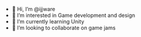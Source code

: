 - 👋 Hi, I’m @ijjware
- 👀 I’m interested in Game development and design
- 🌱 I’m currently learning Unity
- 💞️ I’m looking to collaborate on game jams

<!---
Nihlcorg/Nihlcorg is a ✨ special ✨ repository because its `README.md` (this file) appears on your GitHub profile.
You can click the Preview link to take a look at your changes.
--->
